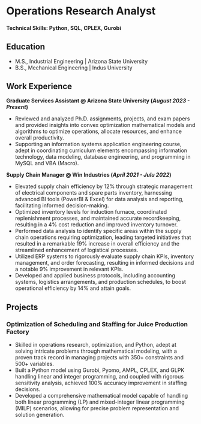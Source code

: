 # Operations Research Analyst

#### Technical Skills: Python, SQL, CPLEX, Gurobi 

## Education						       		
- M.S., Industrial Engineering	| Arizona State University 		        		
- B.S., Mechanical Engineering | Indus University 

## Work Experience
**Graduate Services Assistant @ Arizona State University (_August 2023 - Present_)** 
- Reviewed and analyzed Ph.D. assignments, projects, and exam papers and provided insights into convex optimization mathematical models and algorithms to optimize operations, allocate resources, and enhance overall productivity.
- Supporting an information systems application engineering course, adept in coordinating curriculum elements encompassing information technology, data modeling, database engineering, and programming in MySQL and VBA (Macro).

**Supply Chain Manager @ Win Industries (_April 2021 - Julu 2022_)**
- Elevated supply chain efficiency by 12% through strategic management of electrical components and spare parts inventory, harnessing advanced BI tools (PowerBI & Excel) for data analysis and reporting, facilitating informed decision-making.
- Optimized inventory levels for induction furnace, coordinated replenishment processes, and maintained accurate recordkeeping, resulting in a 4% cost reduction and improved inventory turnover.
- Performed data analysis to identify specific areas within the supply chain operations requiring optimization, leading targeted initiatives that resulted in a remarkable 19% increase in overall efficiency and the streamlined enhancement of logistical processes.
- Utilized ERP systems to rigorously evaluate supply chain KPIs, inventory management, and order forecasting, resulting in informed decisions and a notable 9% improvement in relevant KPIs.
- Developed and applied business protocols, including accounting systems, logistics arrangements, and production schedules, to boost operational efficiency by 14% and attain goals.

## Projects
### Optimization of Scheduling and Staffing for Juice Production Factory


- Skilled in operations research, optimization, and Python, adept at solving intricate problems through mathematical modeling, with a proven track record in managing projects with 350+ constraints and 500+ variables.
- Built a Python model using Gurobi, Pyomo, AMPL, CPLEX, and GLPK handling linear and integer programming, and coupled with rigorous sensitivity analysis, achieved 100% accuracy improvement in staffing decisions.
- Developed a comprehensive mathematical model capable of handling both linear programming (LP) and mixed-integer linear programming (MILP) scenarios, allowing for precise problem representation and solution generation.
